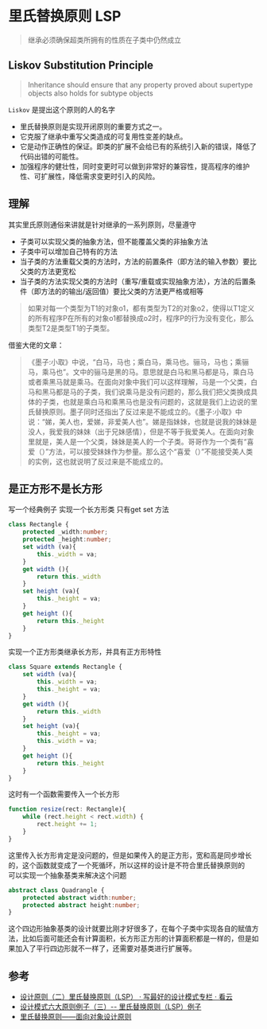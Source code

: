 # 里氏替换原则 LSP

> 继承必须确保超类所拥有的性质在子类中仍然成立

## Liskov Substitution Principle

> Inheritance should ensure that any property proved about supertype objects also holds for subtype objects

``Liskov`` 是提出这个原则的人的名字   

- 里氏替换原则是实现开闭原则的重要方式之一。
- 它克服了继承中重写父类造成的可复用性变差的缺点。
- 它是动作正确性的保证。即类的扩展不会给已有的系统引入新的错误，降低了代码出错的可能性。
- 加强程序的健壮性，同时变更时可以做到非常好的兼容性，提高程序的维护性、可扩展性，降低需求变更时引入的风险。




## 理解
其实里氏原则通俗来讲就是针对继承的一系列原则，尽量遵守

- 子类可以实现父类的抽象方法，但不能覆盖父类的非抽象方法
- 子类中可以增加自己特有的方法
- 当子类的方法重载父类的方法时，方法的前置条件（即方法的输入参数）要比父类的方法更宽松
- 当子类的方法实现父类的方法时（重写/重载或实现抽象方法），方法的后置条件（即方法的的输出/返回值）要比父类的方法更严格或相等

> 如果对每一个类型为T1的对象o1，都有类型为T2的对象o2，使得以T1定义的所有程序P在所有的对象o1都替换成o2时，程序P的行为没有变化，那么类型T2是类型T1的子类型。

借鉴大佬的文章：

> 《墨子:小取》中说，“白马，马也；乘白马，乘马也。骊马，马也；乘骊马，乘马也”。文中的骊马是黑的马。意思就是白马和黑马都是马，乘白马或者乘黑马就是乘马。在面向对象中我们可以这样理解，马是一个父类，白马和黑马都是马的子类，我们说乘马是没有问题的，那么我们把父类换成具体的子类，也就是乘白马和乘黑马也是没有问题的，这就是我们上边说的里氏替换原则。墨子同时还指出了反过来是不能成立的。《墨子:小取》中说：“娣，美人也，爱娣，非爱美人也”。娣是指妹妹，也就是说我的妹妹是没人，我爱我的妹妹（出于兄妹感情），但是不等于我爱美人。在面向对象里就是，美人是一个父类，妹妹是美人的一个子类。哥哥作为一个类有“喜爱（）”方法，可以接受妹妹作为参量。那么这个“喜爱（）”不能接受美人类的实例，这也就说明了反过来是不能成立的。



## 是正方形不是长方形
写一个经典例子
实现一个长方形类 只有get set 方法
```ts
class Rectangle {
    protected _width:number;
    protected _height:number;
    set width (va){
        this._width = va;
    }
    get width (){
        return this._width
    }
    set height (va){
        this._height = va;
    }
    get height (){
        return this._height
    }
}
```
实现一个正方形类继承长方形，并具有正方形特性
```ts
class Square extends Rectangle {
    set width (va){
        this._width = va;
        this._height = va;
    }
    get width (){
        return this._width
    }
    set height (va){
        this._height = va;
        this._width = va;
    }
    get height (){
        return this._height
    }
}
```
这时有一个函数需要传入一个长方形
```ts
function resize(rect: Rectangle){
    while (rect.height < rect.width) {
        rect.height += 1;
    }
}
```
这里传入长方形肯定是没问题的，但是如果传入的是正方形，宽和高是同步增长的，这个函数就变成了一个死循环，所以这样的设计是不符合里氏替换原则的  
可以实现一个抽象基类来解决这个问题
```ts
abstract class Quadrangle {
    protected abstract width:number;
    protected abstract height:number;
}
```
这个四边形抽象基类的设计就要比刚才好很多了，在每个子类中实现各自的赋值方法，比如后面可能还会有计算面积，长方形正方形的计算面积都是一样的，但是如果加入了平行四边形就不一样了，还需要对基类进行扩展等。





## 参考

- [设计原则（二）里氏替换原则（LSP） · 写最好的设计模式专栏 · 看云](https://www.kancloud.cn/digest/xing-designpattern/143719)
- [设计模式六大原则例子（三）-- 里氏替换原则（LSP）例子](https://blog.csdn.net/yabay2208/article/details/73804831)
- [里氏替换原则——面向对象设计原则](http://c.biancheng.net/view/1324.html)




